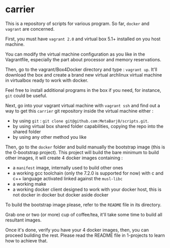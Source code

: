 # carrier

This is a repository of scripts for various program. So far, `docker` and `vagrant` are concerned.

First, you must have `vagrant 2.0` and virtual box 5.1+ installed on you host machine.

You can modify the virtual machine configuration as you like in the Vagrantfile, especially the part about
processor and memory reservations.

Then, go to the vagrant/Box4Docker directory and type : `vagrant up`.
It'll download the box and create a brand new virtual archlinux virtual machine in virtualbox ready to work with docker.

Feel free to install additional programs in the box if you need, for instance, `git` could be useful.

Next, go into your vagrant virtual machine with `vagrant ssh` and find out a way to get this `carrier` git
repository inside the virtual machine either :

- by using `git` : `git clone git@github.com:MetaBarj0/scripts.git`.
- by using virtual box shared folder capabilities, copying the repo into the shared folder
- by using any other method you like

Then, go to the `docker` folder and build manually the bootstrap image (this is the 0-bootstrap project).
This project will build the bare minimum to build other images, it will create 4 docker images containing :

- a `manifest` image, internally used to build other ones
- a working gcc toolchain (only the 7.2.0 is supported for now) with c and c++ language activated linked against the
  `musl-libc`
- a working make
- a working docker client designed to work with your docker host, this is not docker in docker but docker aside docker

To build the bootstrap image please, refer to the `README` file in its directory.

Grab one or two (or more) cup of coffee/tea, it'll take some time to build all resultant images.

Once it's done, verify you have your 4 docker images, then, you can proceed building the rest.
Please read the README file in 1-projects to learn how to achieve that.
